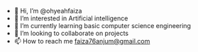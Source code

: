 - 👋 Hi, I’m @ohyeahfaiza
- 👀 I’m interested in Artificial intelligence
- 🌱 I’m currently learning basic computer science engineering
- 💞️ I’m looking to collaborate on projects
- 📫 How to reach me faiza76anjum@gmail.com

<!---
OHYEAHFAIZA/OHYEAHFAIZA is a ✨ special ✨ repository because its `README.md` (this file) appears on your GitHub profile.
You can click the Preview link to take a look at your changes.
--->

